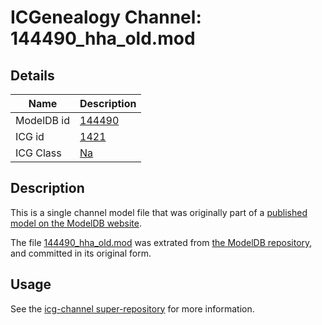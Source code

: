 # ICGenealogy Channel: 144490\_hha\_old.mod

## Details

Name | Description
---- | -----------
ModelDB id | [144490](http://senselab.med.yale.edu/ModelDB/ShowModel.cshtml?model=144490)
ICG id | [1421](http://icg.neurotheory.ox.ac.uk/channels/2/1421)
ICG Class | [Na](http://icg.neurotheory.ox.ac.uk/channels/2)

## Description

This is a single channel model file that was originally part of a [published model on the ModelDB website](http://senselab.med.yale.edu/mModelDB/ShowModel.cshtml?model=144490).

The file [144490\_hha\_old.mod](144490_hha_old.mod) was extrated from [the ModelDB repository](http://senselab.med.yale.edu/ModelDB/ShowModel.cshtml?model=144490), and committed in its original form.

## Usage

See the [icg-channel super-repository](https://github.com/icgenealogy/icg-channels) for more information.